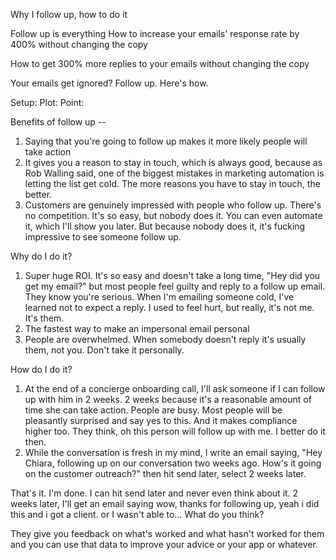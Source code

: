 Why I follow up, how to do it

Follow up is everything
How to increase your emails' response rate by 400% without changing the copy

How to get 300% more replies to your emails without changing the copy

Your emails get ignored? Follow up. Here's how.

Setup: 
Plot: 
Point: 

Benefits of follow up --

1. Saying that you're going to follow up makes it more likely people will take action
2. It gives you a reason to stay in touch, which is always good, because as Rob Walling said, one of the biggest mistakes in marketing automation is letting the list get cold. The more reasons you have to stay in touch, the better.
3. Customers are genuinely impressed with people who follow up. There's no competition. It's so easy, but nobody does it. You can even automate it, which I'll show you later. But because nobody does it, it's fucking impressive to see someone follow up.

Why do I do it?

1. Super huge ROI. It's so easy and doesn't take a long time, "Hey did you get my email?" but most people feel guilty and reply to a follow up email. They know you're serious. When I'm emailing someone cold, I've learned not to expect a reply. I used to feel hurt, but really, it's not me. It's them.
2. The fastest way to make an impersonal email personal
3. People are overwhelmed. When somebody doesn't reply it's usually them, not you. Don't take it personally.

How do I do it?

1. At the end of a concierge onboarding call, I'll ask someone if I can follow up with him in 2 weeks. 2 weeks because it's a reasonable amount of time she can take action. People are busy. Most people will be pleasantly surprised and say yes to this. And it makes compliance higher too. They think, oh this person will follow up with me. I better do it then.
2. While the conversation is fresh in my mind, I write an email saying, "Hey Chiara, following up on our conversation two weeks ago. How's it going on the customer outreach?" then hit send later, select 2 weeks later.

That's it. I'm done. I can hit send later and never even think about it. 2 weeks later, I'll get an email saying wow, thanks for following up, yeah i did this and i got a client. or I wasn't able to... What do you think?

They give you feedback on what's worked and what hasn't worked for them and you can use that data to improve your advice or your app or whatever.